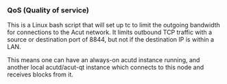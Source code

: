 ### QoS (Quality of service) ###

This is a Linux bash script that will set up tc to limit the outgoing bandwidth for connections to the Acut network. It limits outbound TCP traffic with a source or destination port of 8844, but not if the destination IP is within a LAN.

This means one can have an always-on acutd instance running, and another local acutd/acut-qt instance which connects to this node and receives blocks from it.

